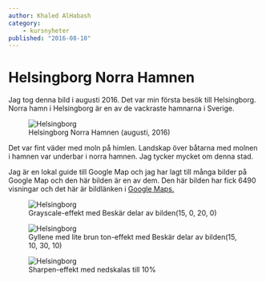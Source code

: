 ```yaml
---
author: Khaled AlHabash
category:
    - kursnyheter
published: "2016-08-10"
---
```

Helsingborg Norra Hamnen
=========================
Jag tog denna bild i augusti 2016. Det var min första besök till Helsingborg. Norra hamn i Helsingborg är en av de vackraste hamnarna i Sverige.

<div>
<figure class="figure center">
<a><img src="image/blogg/helsingborg.jpg?w=800" alt="Helsingborg "></a>
<figcaption>
Helsingborg Norra Hamnen (augusti, 2016)
</figcaption>
</figure>
</div>

<!--more-->

Det var fint väder med moln på himlen. Landskap över båtarna med molnen i hamnen var underbar i norra hamnen. Jag tycker mycket om denna stad.

Jag är en lokal guide till Google Map och jag har lagt till många bilder på Google Map och den här bilden är en av dem. Den här
bilden har fick 6490 visningar och det här är bildlänken i <a href="https://goo.gl/maps/5CgxH7ai8is">Google Maps.</a>
<div>
<figure class="figure center">
<a><img src="image/blogg/helsingborg.jpg?w=700&h=250&crop-to-fit&area=15,0,20,0&f=grayscale" alt="Helsingborg "></a>
<figcaption>
Grayscale-effekt med Beskär delar av bilden(15, 0, 20, 0)
</figcaption>
</figure>
</div>

<div>
<figure class="figure center">
<a><img src="image/blogg/helsingborg.jpg?600&h=250&crop-to-fit&area=15,10,30,10&f=colorize,100,60,0,0" alt="Helsingborg "></a>
<figcaption>
Gyllene med lite brun ton-effekt med Beskär delar av bilden(15, 10, 30, 10)
</figcaption>
</figure>
</div>

<div>
<figure class="figure center">
<a><img src="image/blogg/helsingborg.jpg?&w=700&scale=10&convolve=sharpen-alt" alt="Helsingborg "></a>
<figcaption>
Sharpen-effekt med nedskalas till 10%
</figcaption>
</figure>
</div>
